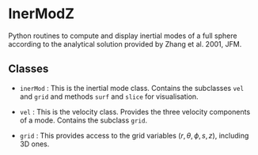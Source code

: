# InerModZ
Python routines to compute and display inertial modes of a full sphere according to the analytical solution provided by Zhang et al. 2001, JFM.

## Classes

* ```inerMod``` : This is the inertial mode class. Contains the subclasses ```vel``` and ```grid``` and methods ```surf``` and ```slice``` for visualisation.

* ```vel``` : This is the velocity class. Provides the three velocity components of a mode. Contains the subclass ```grid```.

* ```grid``` : This provides access to the grid variables $(r,\theta,\phi,s,z)$, including 3D ones.

